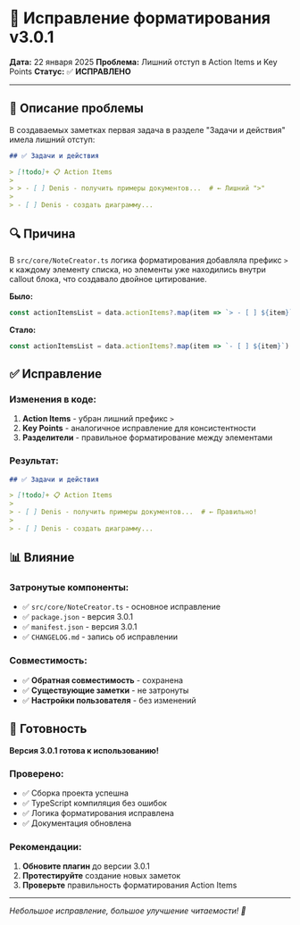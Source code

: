 # 🔧 Исправление форматирования v3.0.1

**Дата:** 22 января 2025
**Проблема:** Лишний отступ в Action Items и Key Points
**Статус:** ✅ **ИСПРАВЛЕНО**

---

## 🐛 Описание проблемы

В создаваемых заметках первая задача в разделе "Задачи и действия" имела лишний отступ:

```markdown
## ✅ Задачи и действия

> [!todo]+ 📋 Action Items
>
> > - [ ] Denis - получить примеры документов...  # ← Лишний ">"
>
> - [ ] Denis - создать диаграмму...
```

## 🔍 Причина

В `src/core/NoteCreator.ts` логика форматирования добавляла префикс `> ` к каждому элементу списка, но элементы уже находились внутри callout блока, что создавало двойное цитирование.

**Было:**
```typescript
const actionItemsList = data.actionItems?.map(item => `> - [ ] ${item}`).join('\n> \n')
```

**Стало:**
```typescript
const actionItemsList = data.actionItems?.map(item => `- [ ] ${item}`).join('\n> \n> ')
```

## ✅ Исправление

### Изменения в коде:
1. **Action Items** - убран лишний префикс `> `
2. **Key Points** - аналогичное исправление для консистентности
3. **Разделители** - правильное форматирование между элементами

### Результат:
```markdown
## ✅ Задачи и действия

> [!todo]+ 📋 Action Items
>
> - [ ] Denis - получить примеры документов...  # ← Правильно!
>
> - [ ] Denis - создать диаграмму...
```

## 📊 Влияние

### Затронутые компоненты:
- ✅ `src/core/NoteCreator.ts` - основное исправление
- ✅ `package.json` - версия 3.0.1
- ✅ `manifest.json` - версия 3.0.1
- ✅ `CHANGELOG.md` - запись об исправлении

### Совместимость:
- ✅ **Обратная совместимость** - сохранена
- ✅ **Существующие заметки** - не затронуты
- ✅ **Настройки пользователя** - без изменений

## 🚀 Готовность

**Версия 3.0.1 готова к использованию!**

### Проверено:
- ✅ Сборка проекта успешна
- ✅ TypeScript компиляция без ошибок
- ✅ Логика форматирования исправлена
- ✅ Документация обновлена

### Рекомендации:
1. **Обновите плагин** до версии 3.0.1
2. **Протестируйте** создание новых заметок
3. **Проверьте** правильность форматирования Action Items

---

*Небольшое исправление, большое улучшение читаемости! 🎉*

